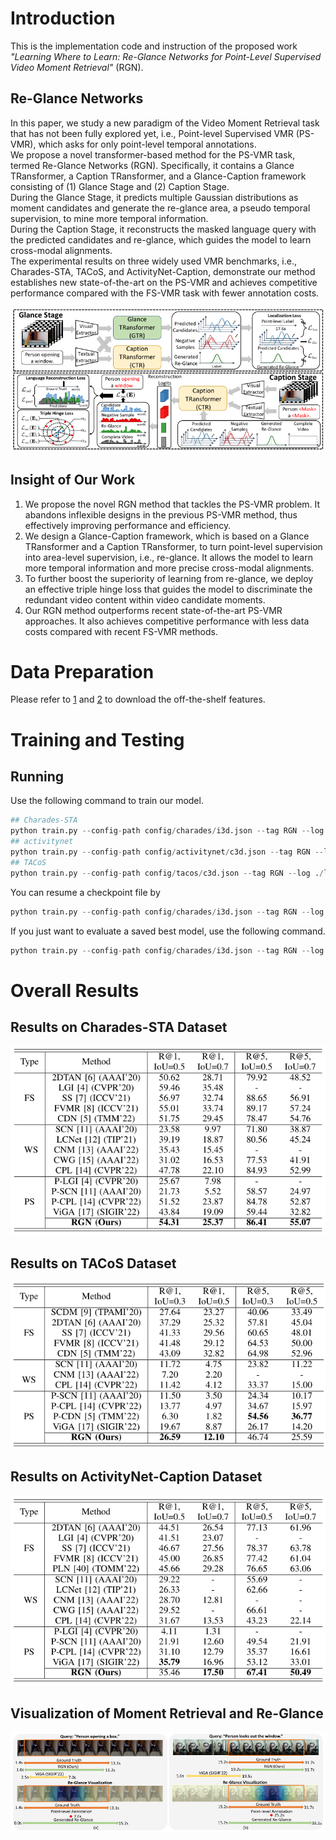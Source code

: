 
# Introduction

This is the implementation code and instruction of the proposed work  *"Learning Where to Learn: Re-Glance Networks for Point-Level Supervised Video Moment Retrieval"* (RGN).

## Re-Glance Networks

In this paper, we study a new paradigm of the Video Moment Retrieval task that has not been fully explored yet, i.e., Point-level Supervised VMR (PS-VMR), which asks for only point-level temporal annotations.  
We propose a novel transformer-based method for the PS-VMR task, termed Re-Glance Networks (RGN).
Specifically, it contains a Glance TRansformer, a Caption TRansformer, and a Glance-Caption framework consisting of (1) Glance Stage and (2) Caption Stage.  
During the Glance Stage, it predicts multiple Gaussian distributions as moment candidates and generate the re-glance area, a pseudo temporal supervision, to mine more temporal information.  
During the Caption Stage, it reconstructs the masked language query with the predicted candidates and re-glance, which guides the model to learn cross-modal alignments.  
The experimental results on three widely used VMR benchmarks, i.e., Charades-STA, TACoS, and ActivityNet-Caption, demonstrate our method establishes new state-of-the-art on the PS-VMR and achieves competitive performance compared with the FS-VMR task with fewer annotation costs.  

![avatar](fig/framework.png)

<!-- **Insight of Our Work** -->
## Insight of Our Work

1. We propose the novel RGN method that tackles the PS-VMR problem. It abandons inflexible designs in the previous PS-VMR method, thus effectively improving performance and efficiency.  
2. We design a Glance-Caption framework, which is based on a Glance TRansformer and a Caption TRansformer, to turn point-level supervision into area-level supervision, i.e., re-glance. It allows the model to learn more temporal information and more precise cross-modal alignments.  
3. To further boost the superiority of learning from re-glance, we deploy an effective triple hinge loss that guides the model to discriminate the redundant video content within video candidate moments.
4. Our RGN method outperforms recent state-of-the-art PS-VMR approaches. It also achieves competitive performance with less data costs compared with recent FS-VMR methods.  

# Data Preparation  

Please refer to [1](https://github.com/r-cui/ViGA) and [2](https://github.com/Alvin-Zeng/DRN) to download the off-the-shelf features.

# Training and Testing

## Running

Use the following command to train our model.

```Python
## Charades-STA
python train.py --config-path config/charades/i3d.json --tag RGN --log ./log/charades/
## activitynet
python train.py --config-path config/activitynet/c3d.json --tag RGN --log ./log/activitynet/
## TACoS
python train.py --config-path config/tacos/c3d.json --tag RGN --log ./log/tacos/
```

You can resume a checkpoint file by

```Python
python train.py --config-path config/charades/i3d.json --tag RGN --log ./log/charades/ --resume $checkpoint/charades/model-*.pt$ 
```

If you just want to evaluate a saved best model, use the following command.

```Python
python train.py --config-path config/charades/i3d.json --tag RGN --log ./log/charades/ --resume $checkpoint/charades/model-best.pt$ 
```

# Overall Results

<!-- **Results on Charades-STA Dataset** -->
## Results on Charades-STA Dataset

![avatar](fig/charades.png)

<!-- **Results on TACoS Dataset** -->
## Results on TACoS Dataset

![avatar](fig/tacos.png)

<!-- **Results on ActivityNet-Caption Dataset** -->
## Results on ActivityNet-Caption Dataset

![avatar](fig/activitynet.png)

<!-- **Visualization of What Our Model Care** -->
## Visualization of Moment Retrieval and Re-Glance

![avatar](fig/visualization.png)
